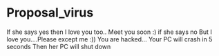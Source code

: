 # Proposal_virus
If she says yes then  I love you too.. Meet you soon :) if she says no  But I love you....Please except  me :))  You are hacked... Your PC will crash in 5 seconds Then her PC will shut down
